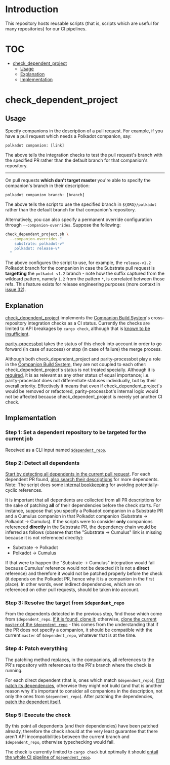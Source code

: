 # Introduction

This repository hosts reusable scripts (that is, scripts which are useful for
many repositories) for our CI pipelines.

# TOC

- [check_dependent_project](#check_dependent_project)
  - [Usage](#check_dependent_project-usage)
  - [Explanation](#check_dependent_project-explanation)
  - [Implementation](#check_dependent_project-implementation)

# check_dependent_project <a name="check_dependent_project"></a>

## Usage <a name="check_dependent_project-usage"></a>

Specify companions in the description of a pull request. For example, if you
have a pull request which needs a Polkadot companion, say:

```
polkadot companion: [link]
```

The above tells the integration checks to test the pull request's branch with
the specified PR rather than the default branch for that companion's repository.

---

On pull requests **which don't target master** you're able to specify the
companion's branch in their description:

```
polkadot companion branch: [branch]
```

The above tells the script to use the specified branch in `${ORG}/polkadot`
rather than the default branch for that companion's repository.

Alternatively, you can also specify a permanent override configuration through
`--companion-overrides`. Suppose the following:

```bash
check_dependent_project.sh \
  --companion-overrides "
    substrate: polkadot-v*
    polkadot: release-v*
  "
```

The above configures the script to use, for example, the `release-v1.2` Polkadot
branch for the companion in case the Substrate pull request is **targetting**
the `polkadot-v1.2` branch - note how the suffix captured from the wildcard
pattern, namely `1.2` from the pattern `*`, is correlated between those refs.
This feature exists for release engineering purposes (more context in
[issue 32](https://github.com/paritytech/pipeline-scripts/issues/32)).

## Explanation <a name="check_dependent_project-explanation"></a>

[check_dependent_project](./check_dependent_project.sh) implements the
[Companion Build System](https://github.com/paritytech/parity-processbot/issues/327)'s
cross-repository integration checks as a CI status. Currently the checks are
limited to API breakages by `cargo check`, although that is
[known to be insufficient](https://github.com/paritytech/ci_cd/issues/234).

[parity-processbot](https://github.com/paritytech/parity-processbot) takes the
status of this check into account in order to go forward (in case of success) or
stop (in case of failure) the merge process.

Although both check_dependent_project and parity-processbot play a role in the
[Companion Build System](https://github.com/paritytech/parity-processbot/issues/327),
they are not coupled to each other: check_dependent_project's status is not
treated specially. Although it is
[required](https://github.com/paritytech/parity-processbot#1-required), it is as
relevant as any other status of equal importance; i.e. parity-procesbot does not
differentiate statuses individually, but by their overall priority. Effectively
it means that even if check_dependent_project's would be removed or refactored,
parity-processbot's internal logic would not be affected because
check_dependent_project is merely yet another CI check.

## Implementation <a name="check_dependent_project-implementation"></a>

### Step 1: Set a dependent repository to be targeted for the current job

Received as a CLI input named
[`$dependent_repo`](https://github.com/paritytech/pipeline-scripts/blob/f84c9cc35a2db11b1b77c21ff9a49f47ec31b298/check_dependent_project.sh#L36).

### Step 2: Detect all dependents

[Start by detecting all dependents in the current pull request](https://github.com/paritytech/pipeline-scripts/blob/f84c9cc35a2db11b1b77c21ff9a49f47ec31b298/check_dependent_project.sh#L385-L388).
For each dependent PR found,
[also search their descriptions](https://github.com/paritytech/pipeline-scripts/blob/f84c9cc35a2db11b1b77c21ff9a49f47ec31b298/check_dependent_project.sh#L277)
for more dependents. Note: The script does some
[internal bookkeeping](https://github.com/paritytech/pipeline-scripts/blob/f84c9cc35a2db11b1b77c21ff9a49f47ec31b298/check_dependent_project.sh#L203)
for avoiding potentially-cyclic references.

It is important that all dependents are collected from all PR descriptions for
the sake of patching **all** of their dependencies before the check starts. For
instance, suppose that you specify a Polkadot companion in a Substrate PR and a
Cumulus companion in that Polkadot companion (Substrate -> Polkadot -> Cumulus).
If the scripts were to consider **only** companions referenced **directly** in
the Substrate PR, the dependency chain would be inferred as follows (observe
that the "Substrate -> Cumulus" link is missing because it is not referenced
directly):

- Substrate -> Polkadot
- Polkadot -> Cumulus

If that were to happen the "Substrate -> Cumulus" integration would fail because
Cumulus' reference would not be detected (it is not a **direct** reference) and
therefore it would not be patched properly before the check (it depends on the
Polkadot PR, hence why it is a companion in the first place). In other words,
even indirect dependencies, which are on referenced on other pull requests,
should be taken into account.

### Step 3: Resolve the target from `$dependent_repo`

From the dependents detected in the previous step, find those which come from
`$dependent_repo`.
[If it is found, clone it](https://github.com/paritytech/pipeline-scripts/blob/f84c9cc35a2db11b1b77c21ff9a49f47ec31b298/check_dependent_project.sh#L250);
otherwise,
[clone the current `master` of the `$dependent_repo`](https://github.com/paritytech/pipeline-scripts/blob/f84c9cc35a2db11b1b77c21ff9a49f47ec31b298/check_dependent_project.sh#L392) -
this comes from the understanding that if the PR does not specify a companion,
it should be compatible with the current `master` of `$dependent_repo`, whatever
that is at the time.

### Step 4: Patch everything

The patching method replaces, in the companions, all references to the PR's
repository with references to the PR's branch where the check is running.

For each direct dependent (that is, ones which match `$dependent_repo`),
[first patch its dependencies](https://github.com/paritytech/pipeline-scripts/blob/f84c9cc35a2db11b1b77c21ff9a49f47ec31b298/check_dependent_project.sh#L339),
otherwise they might not build (and that is another reason why it's important to
consider all companions in the description, not only the ones from
`$dependent_repo`). After patching the dependencies,
[patch the dependent itself](https://github.com/paritytech/pipeline-scripts/blob/f84c9cc35a2db11b1b77c21ff9a49f47ec31b298/check_dependent_project.sh#L353).

### Step 5: Execute the check

By this point all dependents (and their dependencies) have been patched already,
therefore the check should at the very least guarantee that there aren't API
incompatibilities between the current branch and `$dependent_repo`, otherwise
typechecking would fail.

The check is currently limited to `cargo check` but optimally it should
[entail the whole CI pipeline of `$dependent_repo`](https://github.com/paritytech/ci_cd/issues/234).
